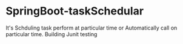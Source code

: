 # SpringBoot-taskSchedular
It's Schduling task perform at particular time or Automatically call on particular time. Building Junit testing
